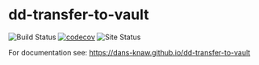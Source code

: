 dd-transfer-to-vault
====================
![Build Status](https://github.com/DANS-KNAW/dd-transfer-to-vault/actions/workflows/build.yml/badge.svg)
[![codecov](https://codecov.io/gh/DANS-KNAW/dd-transfer-to-vault/branch/master/graph/badge.svg)](https://codecov.io/gh/DANS-KNAW/dd-transfer-to-vault)
![Site Status](https://github.com/DANS-KNAW/dd-transfer-to-vault/actions/workflows/docs.yml/badge.svg)

For documentation see: https://dans-knaw.github.io/dd-transfer-to-vault
